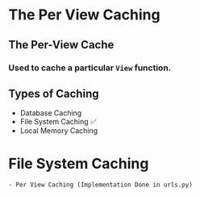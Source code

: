 # The Per View Caching
## The Per-View Cache

### Used to cache a particular `View` function.

## Types of Caching
- Database Caching 
- File System Caching ✅
- Local Memory Caching 

# File System Caching
    - Per View Caching (Implementation Done in urls.py)
